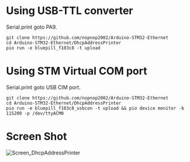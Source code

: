 # Using USB-TTL converter   
Serial.print goto PA9.
```
git clone https://github.com/nopnop2002/Arduino-STM32-Ethernet
cd Arduino-STM32-Ethernet/DhcpAddressPrinter
pio run -e bluepill_f103c8 -t upload
```

# Using STM Virtual COM port   
Serial.print goto USB CIM port.   
```
git clone https://github.com/nopnop2002/Arduino-STM32-Ethernet
cd Arduino-STM32-Ethernet/DhcpAddressPrinter
pio run -e bluepill_f103c8_usbcon -t upload && pio device monitor -b 115200 -p /dev/ttyACM0
```

# Screen Shot
![Screen_DhcpAddressPrinter](https://user-images.githubusercontent.com/6020549/169679095-23c92812-028b-4d48-93a4-cad2dbf763b8.jpg)

